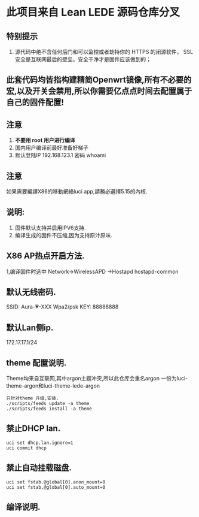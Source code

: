 # 此项目来自 Lean LEDE 源码仓库分叉


## 特别提示

1. 源代码中绝不含任何后门和可以监控或者劫持你的 HTTPS 的闭源软件， SSL 安全是互联网最后的壁垒。安全干净才是固件应该做到的；

## 此套代码均皆指构建精简Openwrt镜像,所有不必要的宏,以及开关会禁用,所以你需要亿点点时间去配置属于自己的固件配置!

## 注意

1. **不要用 root 用户进行编译**
2. 国内用户编译前最好准备好梯子
3. 默认登陆IP 192.168.123.1 密码 whoami

## 注意
如果需要編譯X86的移動網絡luci app,請務必選擇5.15的內核.

## 说明:
1. 固件默认支持并启用IPV6支持.
2. 编译生成的固件不压缩,因为支持原汁原味.

## X86 AP热点开启方法.
1,编译固件时选中 Network->WirelessAPD ->Hostapd
hostapd-common

## 默认无线密码.
SSID:  Aura-💗-XXX
Wpa2/psk
KEY: 88888888

## 默认Lan侧ip.
172.17.17.1/24


## theme 配置说明.
Theme均来自互联网,其中argon主题冲突,所以此仓库会重名argon
一份为luci-theme-argon和luci-theme-lede-argon
```
只针对theme 升级,安装.
./scripts/feeds update -a theme
./scripts/feeds install -a theme
```


## 禁止DHCP lan.
```
uci set dhcp.lan.ignore=1
uci commit dhcp
```


## 禁止自动挂载磁盘.
```
uci set fstab.@global[0].anon_mount=0
uci set fstab.@global[0].auto_mount=0
```

## 编译说明.
